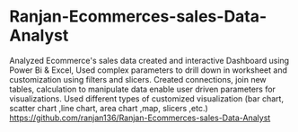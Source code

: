 # Ranjan-Ecommerces-sales-Data-Analyst
Analyzed Ecommerce's sales data created and interactive Dashboard using Power Bi & Excel, Used complex parameters to drill down in worksheet and customization using filters and slicers. Created  connections, join new tables, calculation to manipulate data
enable user driven parameters for visualizations. Used different types of customized visualization (bar chart, scatter chart ,line chart, area chart ,map, slicers ,etc.)
https://github.com/ranjan136/Ranjan-Ecommerces-sales-Data-Analyst
 
